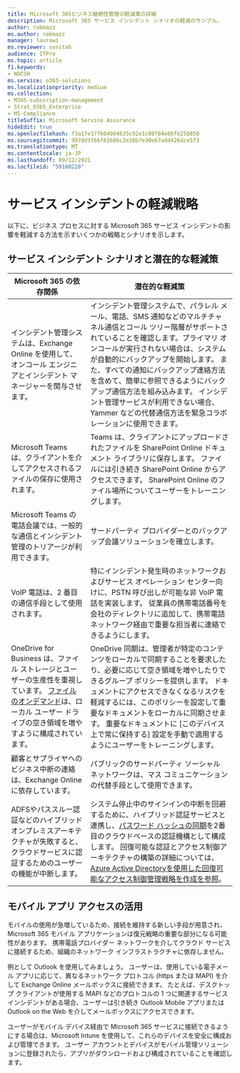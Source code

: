 ```yaml
---
title: Microsoft 365ビジネス継続性管理の軽減策の詳細
description: Microsoft 365 サービス インシデント シナリオの軽減のサンプル。
author: robmazz
ms.author: robmazz
manager: laurawi
ms.reviewer: sosstah
audience: ITPro
ms.topic: article
f1.keywords:
- NOCSH
ms.service: o365-solutions
ms.localizationpriority: medium
ms.collection:
- M365-subscription-management
- Strat_O365_Enterprise
- MS-Compliance
titleSuffix: Microsoft Service Assurance
hideEdit: true
ms.openlocfilehash: f3a17e17f604904635c92e1c08f04e66fb25b850
ms.sourcegitcommit: 997dd3f66f65686c2e38b7e30e67add426dce5f3
ms.translationtype: MT
ms.contentlocale: ja-JP
ms.lasthandoff: 09/12/2021
ms.locfileid: "59160228"
---
```

# <a name="service-incident-mitigation-strategies"></a>サービス インシデントの軽減戦略

以下に、ビジネス プロセスに対する Microsoft 365 サービス インシデントの影響を軽減する方法を示すいくつかの戦略とシナリオを示します。

## <a name="service-incident-scenarios-and-potential-mitigations"></a>サービス インシデント シナリオと潜在的な軽減策

|Microsoft 365 の依存関係|潜在的な軽減策|
|---------|---------|
|インシデント管理システムは、Exchange Online を使用して、オンコール エンジニアとインシデント マネージャーを関与させます。|インシデント管理システムで、パラレル メール、電話、SMS 通知などのマルチチャネル通信とコール ツリー階層がサポートされていることを確認します。プライマリ オンコールが実行されない場合は、システムが自動的にバックアップを開始します。 また、すべての通知にバックアップ連絡方法を含めて、簡単に参照できるようにバックアップ通信方法を組み込みます。 インシデント管理サービスが利用できない場合、Yammer などの代替通信方法を緊急コラボレーションに使用できます。|
|Microsoft Teams は、クライアントを介してアクセスされるファイルの保存に使用されます。|Teams は、クライアントにアップロードされたファイルを SharePoint Online ドキュメント ライブラリに保存します。 ファイルには引き続き SharePoint Online からアクセスできます。 SharePoint Online のファイル場所についてユーザーをトレーニングします。|
|Microsoft Teams の電話会議では、一般的な通信とインシデント管理のトリアージが利用できます。|サードパーティ プロバイダーとのバックアップ会議ソリューションを確立します。|
|VoIP 電話は、2 番目の通信手段として使用されます。|特にインシデント発生時のネットワークおよびサービス オペレーション センター向けに、PSTN 呼び出しが可能な非 VoIP 電話を実装します。 従業員の携帯電話番号を会社のディレクトリに追加して、携帯電話ネットワーク経由で重要な担当者に連絡できるようにします。|
|OneDrive for Business は、ファイル ストレージとユーザーの生産性を重視しています。 [ファイルのオンデマンド](https://techcommunity.microsoft.com/t5/Microsoft-OneDrive-Blog/OneDrive-Files-On-Demand-For-The-Enterprise/ba-p/117234)は、ローカル ユーザー ドライブの空き領域を増やすように構成されています。|OneDrive 同期は、管理者が特定のコンテンツをローカルで同期することを要求したり、必要に応じて空き領域を増やしたりできるグループ ポリシーを提供します。 ドキュメントにアクセスできなくなるリスクを軽減するには、このポリシーを設定して重要なドキュメントをローカルに同期させます。 重要なドキュメントに [このデバイス上で常に保持する] 設定を手動で適用するようにユーザーをトレーニングします。|
|顧客とサプライヤへのビジネス中断の連絡は、Exchange Online に依存しています。|パブリックのサードパーティ ソーシャル ネットワークは、マス コミュニケーションの代替手段として使用できます。
|ADFSやパススルー認証などのハイブリッドオンプレミスアーキテクチャが失敗すると、クラウドサービスに認証するためのユーザーの機能が中断します。|システム停止中のサインインの中断を回避するために、ハイブリッド認証サービスと連携し、[パスワード ハッシュの同期](/azure/active-directory/authentication/concept-resilient-controls#deploy-password-hash-sync-even-if-you-are-federated-or-use-pass-through-authentication)を2番目のクラウドベースの認証機構として構成 します。 回復可能な認証とアクセス制御アーキテクチャの構築の詳細については、[Azure Active Directoryを使用した回復可能なアクセス制御管理戦略を作成を参照](/azure/active-directory/authentication/concept-resilient-controls)。|  

## <a name="leveraging-mobile-app-access"></a>モバイル アプリ アクセスの活用

モバイルの使用が急増しているため、接続を維持する新しい手段が用意され、Microsoft 365 モバイル アプリケーションは復元戦略の重要な部分になる可能性があります。 携帯電話プロバイダー ネットワークを介してクラウド サービスに接続するため、組織のネットワーク インフラストラクチャに依存しません。

例として Outlook を使用してみましょう。 ユーザーは、使用している電子メール アプリに応じて、異なるネットワーク プロトコル (https または MAPI) を介して Exchange Online メールボックスに接続できます。 たとえば、デスクトップ クライアントが使用する MAPI などのプロトコルの 1 つに関連するサービス インシデントがある場合、ユーザーは引き続き Outlook Mobile アプリまたは Outlook on the Web を介してメールボックスにアクセスできます。
  
ユーザーがモバイル デバイス経由で Microsoft 365 サービスに接続できるようにする場合は、Microsoft Intune を使用して、これらのデバイスを安全に構成および管理できます。 ユーザー アカウントとデバイスがモバイル管理ソリューションに登録されたら、アプリがダウンロードおよび構成されていることを確認します。
